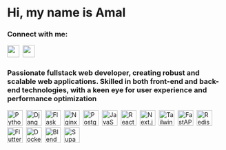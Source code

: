 <div id="toc">
  <ul align="left" style="list-style: none">
    <summary>
      <h1>
        Hi, my name is Amal
      </h1>
    </summary>
  </ul>
</div>

**<h3 align="left">Connect with me:</h3>** 
<p align="left"><a href="https://github.com/om1ji" target="_blank"><img src="https://img.shields.io/badge/GitHub-100000?style=for-the-badge&logo=github&logoColor=white" height="28" style="margin-right: 4px"></a> <a href="https://www.linkedin.com/in/om1ji" target="_blank"><img src="https://img.shields.io/badge/LinkedIn-0077B5?style=for-the-badge&logo=linkedin&logoColor=white" height="28" style="margin-right: 4px"></a></p>

 <h3 align="left">Passionate fullstack web developer, creating robust and scalable web applications. Skilled in both front-end and back-end technologies, with a keen eye for user experience and performance optimization</h3>
  
<div style="display: flex; flex-wrap: wrap; gap: 4px; justify-content: left;"><img src="https://cdn.jsdelivr.net/gh/devicons/devicon/icons/python/python-original.svg" height="36" alt="Python" style="margin-right: 4px"> <img src="https://cdn.jsdelivr.net/gh/devicons/devicon@latest/icons/django/django-plain.svg" height="36" alt="Django" style="margin-right: 4px"> <img src="https://cdn.jsdelivr.net/gh/devicons/devicon/icons/flask/flask-original.svg" height="36" alt="Flask" style="margin-right: 4px"> <img src="https://cdn.jsdelivr.net/gh/devicons/devicon@latest/icons/nginx/nginx-original.svg" height="36" alt="Nginx" style="margin-right: 4px"> <img src="https://cdn.jsdelivr.net/gh/devicons/devicon/icons/postgresql/postgresql-original.svg" height="36" alt="PostgreSQL" style="margin-right: 4px"> <img src="https://cdn.jsdelivr.net/gh/devicons/devicon/icons/javascript/javascript-original.svg" height="36" alt="JavaScript" style="margin-right: 4px"> <img src="https://cdn.jsdelivr.net/gh/devicons/devicon/icons/react/react-original.svg" height="36" alt="React" style="margin-right: 4px"> <img src="https://cdn.jsdelivr.net/gh/devicons/devicon@latest/icons/nextjs/nextjs-original-wordmark.svg" height="36" alt="Next.js" style="margin-right: 4px"> <img src="https://cdn.jsdelivr.net/gh/devicons/devicon@latest/icons/tailwindcss/tailwindcss-original.svg" height="36" alt="Tailwind CSS" style="margin-right: 4px"> <img src="https://cdn.jsdelivr.net/gh/devicons/devicon/icons/fastapi/fastapi-original.svg" height="36" alt="FastAPI" style="margin-right: 4px"> <img src="https://cdn.jsdelivr.net/gh/devicons/devicon/icons/redis/redis-original.svg" height="36" alt="Redis" style="margin-right: 4px"> <img src="https://cdn.jsdelivr.net/gh/devicons/devicon/icons/flutter/flutter-original.svg" height="36" alt="Flutter" style="margin-right: 4px"> <img src="https://cdn.jsdelivr.net/gh/devicons/devicon/icons/docker/docker-original.svg" height="36" alt="Docker" style="margin-right: 4px"> <img src="https://cdn.jsdelivr.net/gh/devicons/devicon@latest/icons/blender/blender-original.svg" height="36" alt="Blender" style="margin-right: 4px"> <img src="https://cdn.jsdelivr.net/gh/devicons/devicon@latest/icons/supabase/supabase-original.svg" height="36" alt="Supabase" style="margin-right: 4px"></div>

